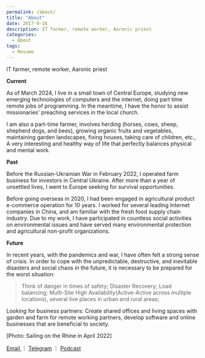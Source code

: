 ```yaml
---
permalink: /about/
title: "About"
date: 2017-9-16
description: IT farmer, remote worker, Aaronic priest
categories:
  - About
tags:
  - Resume
---
```


IT farmer, remote worker, Aaronic priest

**Current**

As of March 2024, I live in a small town of Central Europe, studying new emerging technologies of computers and the internet, doing part time remote jobs of programming. In the meantime, I have the honor to assist missionaries' preaching services in the local church.

I am also a part-time farmer, involves herding (horses, cows, sheep, shepherd dogs, and bees), growing organic fruits and vegetables, maintaining garden landscapes, fixing houses, taking care of children, etc., A very interesting and healthy way of life that perfectly balances physical and mental work.


**Past**

Before the Russian-Ukrainian War in February 2022, I operated farm business for investors in Central Ukraine. After more than a year of unsettled lives, I went to Europe seeking for survival opportunities.

Before going overseas in 2020, I had been engaged in agricultural product e-commerce operation for 10 years. I worked for several leading Internet companies in China, and am familiar with the fresh food supply chain industry. Due to my work, I have participated in countless social activities on environmental issues and have served many environmental protection and agricultural non-profit organizations.


**Future**

In recent years, with the pandemics and war, I have often felt a strong sense of crisis. In order to cope with the unpredictable, destructive, and inevitable disasters and social chaos in the future, it is necessary to be prepared for the worst situation:

> Think of danger in times of safety;
> Disaster Recovery;
> Load balancing;
> Multi-Site High Availability(Active-Active across multiple locations), several live places in urban and rural areas;

Looking for business partners: Create shared offices and living spaces with garden and farm for remote working partners, develop software and online businesses that are beneficial to society.


[Photo: Sailing on the Rhine in April 2022]

[Email ](mailto:hi@atomx.cc)｜
[Telegram](https://t.me/atomxxx) ｜
[Podcast](https://podcasters.spotify.com/pod/show/coolshell)
